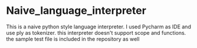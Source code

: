 # Naive_language_interpreter
This is a naive python style language interpreter.
I used Pycharm as IDE and use ply as tokenizer. this interpreter doesn't support scope and functions.
the sample test file is included in the repository as well
